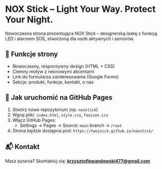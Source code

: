 # NOX Stick – Light Your Way. Protect Your Night.

Nowoczesna strona prezentująca NOX Stick – designerską laskę z funkcją LED i alarmem SOS, stworzoną dla osób aktywnych i seniorów.

## 🧩 Funkcje strony
- Nowoczesny, responsywny design (HTML + CSS)
- Ciemny motyw z neonowymi akcentami
- Link do formularza zainteresowania (Google Forms)
- Sekcje: produkt, funkcje, kontakt, o nas

## 🚀 Jak uruchomić na GitHub Pages

1. Stwórz nowe repozytorium (np. `noxstick`)
2. Wgraj pliki: `index.html`, `style.css`, `favicon.ico`
3. Włącz GitHub Pages:
   - Settings → Pages → Source: `main` branch → `/root`
4. Strona będzie dostępna pod:
   `https://twojnick.github.io/noxstick/`

## 📬 Kontakt
Masz pytania? Skontaktuj się: **krzysztoflewandowski477@gmail.com**

